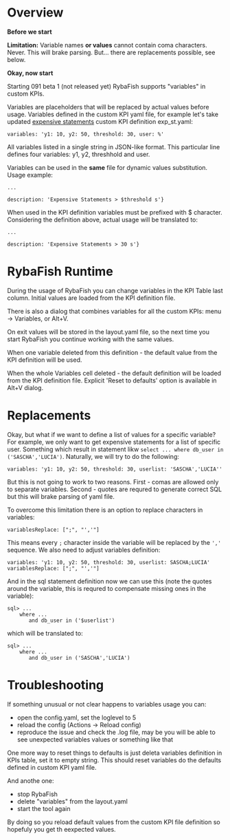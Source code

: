 # Overview

**Before we start**

**Limitation:** Variable names **or values** cannot contain coma characters. Never. This will brake parsing. But... there are replacements possible, see below.

**Okay, now start**

Starting 091 beta 1 (not released yet) RybaFish supports "variables" in custom KPIs.

Variables are placeholders that will be replaced by actual values before usage. Variables defined in the custom KPI yaml file, for example let's take updated [expensive statements](/customKPIgantt) custom KPI definition exp_st.yaml:

```
variables: 'y1: 10, y2: 50, threshold: 30, user: %'
```

All variables listed in a single string in JSON-like format. This particular line defines four variables: y1, y2, threshhold and user.

Variables can be used in the **same** file for dynamic values substitution. Usage example:

```
...

description: 'Expensive Statements > $threshold s'}
```

When used in the KPI definition variables must be prefixed with $ character. Considering the definition above, actual usage will be translated to:
```
...

description: 'Expensive Statements > 30 s'}
```

# RybaFish Runtime
During the usage of RybaFish you can change variables in the KPI Table last column. Initial values are loaded from the KPI definition file.

There is also a dialog that combines variables for all the custom KPIs: menu -> Variables, or Alt+V.

On exit values will be stored in the layout.yaml file, so the next time you start RybaFish you continue working with the same values.

When one variable deleted from this definition - the default value from the KPI definition will be used.

When the whole Variables cell deleted - the default definition will be loaded from the KPI definition file. Explicit 'Reset to defaults' option is available in Alt+V dialog.

# Replacements
Okay, but what if we want to define a list of values for a specific variable? For example, we only want to get expensive statements for a list of specific user. Something which result in statement likw `select ... where db_user in ('SASCHA','LUCIA')`. Naturally, we will try to do the following:

```
variables: 'y1: 10, y2: 50, threshold: 30, userlist: 'SASCHA','LUCIA''
```
But this is not going to work to two reasons. First - comas are allowed only to separate variables. Second - quotes are requred to generate correct SQL but this will brake parsing of yaml file.

To overcome this limitation there is an option to replace characters in variables:
```
variablesReplace: [";", "','"]
```

This means every `;` character inside the variable will be replaced by the ```','``` sequence. We also need to adjust variables definition:
```
variables: 'y1: 10, y2: 50, threshold: 30, userlist: SASCHA;LUCIA'
variablesReplace: [";", "','"]
```

And in the sql statement definition now we can use this (note the quotes around the variable, this is requred to compensate missing ones in the variable):
```
sql> ...
    where ...
       and db_user in ('$userlist')
```
which will be translated to:
```
sql> ...
    where ...
       and db_user in ('SASCHA','LUCIA')
```


# Troubleshooting
If something unusual or not clear happens to variables usage you can:
* open the config.yaml, set the loglevel to 5
* reload the config (Actions -> Reload config)
* reproduce the issue and check the .log file, may be you will be able to see unexpected variables values or something like that

One more way to reset things to defaults is just deleta variables definition in KPIs table, set it to empty string. This should reset variables do the defaults defined in custom KPI yaml file.

And anothe one:
* stop RybaFish
* delete "variables" from the layout.yaml
* start the tool again

By doing so you reload default values from the custom KPI file definition so hopefuly you get th eexpected values.
